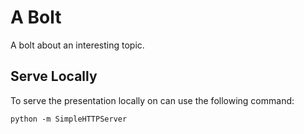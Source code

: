 # A Bolt
A bolt about an interesting topic.

## Serve Locally
To serve the presentation locally on can use the following command:

```
python -m SimpleHTTPServer
```